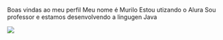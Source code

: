 Boas vindas ao meu perfil
Meu nome é Murilo
Estou utizando o Alura
Sou professor e estamos desenvolvendo a lingugen Java

![](link)

